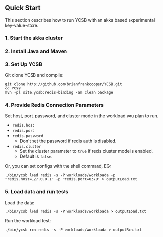 ## Quick Start

This section describes how to run YCSB with an akka based experimental key-value-store. 

### 1. Start the akka cluster

### 2. Install Java and Maven

### 3. Set Up YCSB

Git clone YCSB and compile:

    git clone http://github.com/brianfrankcooper/YCSB.git
    cd YCSB
    mvn -pl site.ycsb:redis-binding -am clean package

### 4. Provide Redis Connection Parameters
    
Set host, port, password, and cluster mode in the workload you plan to run. 

- `redis.host`
- `redis.port`
- `redis.password`
  * Don't set the password if redis auth is disabled.
- `redis.cluster`
  * Set the cluster parameter to `true` if redis cluster mode is enabled.
  * Default is `false`.

Or, you can set configs with the shell command, EG:

    ./bin/ycsb load redis -s -P workloads/workloada -p "redis.host=127.0.0.1" -p "redis.port=6379" > outputLoad.txt

### 5. Load data and run tests

Load the data:

    ./bin/ycsb load redis -s -P workloads/workloada > outputLoad.txt

Run the workload test:

    ./bin/ycsb run redis -s -P workloads/workloada > outputRun.txt


